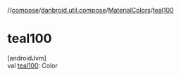 //[compose](../../../index.md)/[danbroid.util.compose](../index.md)/[MaterialColors](index.md)/[teal100](teal100.md)

# teal100

[androidJvm]\
val [teal100](teal100.md): Color

